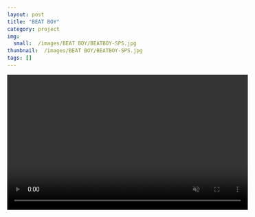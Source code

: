 ```yaml
---
layout: post
title: "BEAT BOY"
category: project
img:
  small:  /images/BEAT BOY/BEATBOY-SPS.jpg
thumbnail:  /images/BEAT BOY/BEATBOY-SPS.jpg
tags: []
---
```


<video width="560" height="315" src="/videos/BEAT BOY -  Demo - Musical Flow.mp4" controls muted autoplay />
<br/>

"BEAT BOY is an autorunner platformer where
player’s actions are related to different musical
mechanics. It is a cutting edge rhythm-adventure
game developed with a proprietary beat
matching technology where music is perfectly
synchronized with action. The game features
outstanding graphics, brilliant electronic music
and multi-player gaming. BEAT BOY combines a
player’s audio and visual senses together in a
journey through a teenager’s dream/nightmare
world!"


<!--more-->

I worked on this game as part of the team at <a href="http://www.cocodrilodog.com/" target="_blank">Cocodrilo Dog Games</a>
for around 4 months, also in the audio engine plugins for Unity that allowed the music synchronization with the gameplay.
it was published on <a href="http://steamcommunity.com/sharedfiles/filedetails/?id=518744809" target="_blank">Steam Greenlight</a> and presented to multiple posible publishers which where interested
on it ( psst: including Bandai Namco ;) )

<ul id="toc"></ul>

## Development Details


###Development Engine
<ul>
  <li>Unity</li>
</ul>

###Programming Language(s)
<ul>
  <li>C#</li>
  <li>Pure Data (Audio Engine)</li>
  <li>Objective-C (Plugin Implementation for Mobile Version)</li>
</ul>

###Publishing Platform(s)
<ul>
  <li>PC / Mac (Steam)</li>
  <li>Xbox One</li>
  <li>PlayStation 4</li>
  <li>iOS / Android</li>
</ul>				

###Cool Stuff - Challenges - Things I learned to do
<ul>
  <li>Unity Editor Tools</li>
  <li>Unity Plugins Creation</li>
  <li>Rewind and Fast Forward Gameplay (Time Alteration)</li>
  <li>Pure Data and Rhythm Platformer Actions </li>
  <li>Xbox One Configuration for Demo Testing</li>
  <li>Team Work with really talented people!</li>
</ul>


<!--more-->

## Media

Besides the gameplay video at the top of this post, you can check some other features built into the engine

<br/>
####Level Editor - Unity Editor Extension
This is my prefered feature for this game that I coded: a platforms level editor!
It allowed the team to randomize the models for the platforms, 
align them, put as many as needed at the exact position, everything with just a button.
<br/>
<br/>
<a href="images/BEAT BOY/LevelEditor3OP.gif"><img src="/images/BEAT BOY/LevelEditor3OP.gif" alt="" style="float:center;border:0"/></a>

<br/>
####Animations Memory System
The game allows the player rewind the last actions he has made ( a real challenge for the dev team), so, I created 
a channel between the 'actions memory system' to be able to rewind the related animations and blend them together.
<br/>
( A perfect looped gif thanks to this system ;) )
<br/>
<br/>
<a href="images/BEAT BOY/AnimationSystemOP.gif"><img src="/images/BEAT BOY/AnimationSystemOP.gif" alt="" style="float:center;border:0"/></a>



